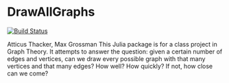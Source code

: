 # DrawAllGraphs

[![Build Status](https://github.com/AtticusThacker/DrawAllGraphs.jl/actions/workflows/CI.yml/badge.svg?branch=main)](https://github.com/AtticusThacker/DrawAllGraphs.jl/actions/workflows/CI.yml?query=branch%3Amain)


Atticus Thacker, Max Grossman
This Julia package is for a class project in Graph Theory. It attempts to answer the question: given a certain number of edges and vertices, can we draw every possible graph with that many vertices and that many edges? How well? How quickly? If not, how close can we come?

